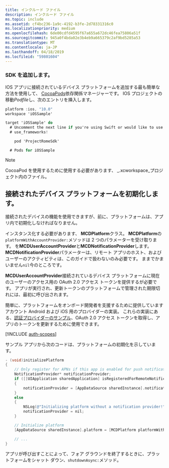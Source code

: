 ```yaml
---
title: インクルード ファイル
description: インクルード ファイル
ms.topic: include
ms.assetid: cf4bc236-1a9c-4192-b3fe-2d78331316c0
ms.localizationpriority: medium
ms.openlocfilehash: 6de00cdfd4595f67a655a672dc46fea75806a51f
ms.sourcegitcommit: 945a0f4bda02e3b4eb9a665379c2af9bd5285a53
ms.translationtype: MT
ms.contentlocale: ja-JP
ms.lasthandoff: 04/18/2019
ms.locfileid: "59801604"
---
```

### <a name="add-the-sdk"></a>SDK を追加します。

IOS アプリに接続されているデバイス プラットフォームを追加する最も簡単な方法を使用して、 [CocoaPods](https://cocoapods.org/)依存関係マネージャーです。 IOS プロジェクトの移動*Podfile*し、次のエントリを挿入します。

```ObjectiveC
platform :ios, "10.0"
workspace 'iOSSample'

target 'iOSSample' do
  # Uncomment the next line if you're using Swift or would like to use dynamic frameworks
  # use_frameworks!

    pod 'ProjectRomeSdk'

  # Pods for iOSSample
```

> [!NOTE]
> CocoaPod を使用するために使用する必要があります、 _.xcworkspace_プロジェクト内のファイル。

## <a name="initialize-the-connected-devices-platform"></a>接続されたデバイス プラットフォームを初期化します。

接続されたデバイスの機能を使用できますが、前に、プラットフォームは、アプリ内で初期化しなければなりません。 

インスタンス化する必要があります、 **MCDPlatform**クラス。 **MCDPlatform**の`platformWithAccountProvider:`メソッドは 2 つのパラメーターを受け取ります。 を**MCDUserAccountProvider**と**MCDNotificationProvider**します。 **MCDNotificationProvider**パラメーターは、リモート アプリのホスト、およびユーザーのアクティビティは、このガイドで扱わないのみ必要です。 ままでかまいません`nil`今のところです。

**MCDUserAccountProvider**接続されているデバイス プラットフォームに現在のユーザーのアクセス用の OAuth 2.0 アクセス トークンを提供するが必要です。 アプリが実行され、更新トークンのプラットフォームで管理された期限切れには、最初に呼び出されます。 

簡単に、プラットフォームをオンボード開発者を支援するために提供していますアカウント Android および iOS 用のプロバイダーの実装。 これらの実装にある、[認証プロバイダーのサンプル](https://github.com/Microsoft/project-rome/tree/master/iOS/samples/account-provider-sample)、OAuth 2.0 アクセス トークンを取得し、アプリのトークンを更新するために使用できます。

[!INCLUDE [auth-scopes](../auth-scopes.md)]

サンプル アプリから次のコードは、プラットフォームの初期化を示しています。

```ObjectiveC
- (void)initializePlatform
{
    // Only register for APNs if this app is enabled for push notifications
    NotificationProvider* notificationProvider;
    if ([[UIApplication sharedApplication] isRegisteredForRemoteNotifications])
    {
        notificationProvider = [AppDataSource sharedInstance].notificationProvider;
    }
    else
    {
        NSLog(@"Initializing platform without a notification provider!");
        notificationProvider = nil;
    }

    // Initialize platform
    [AppDataSource sharedInstance].platform = [MCDPlatform platformWithAccountProvider:[AppDataSource sharedInstance].accountProvider notificationProvider:notificationProvider];

    // ...
}
```

アプリが呼び出すことによって、フォア グラウンドを終了するときに、プラットフォームをシャット ダウン、`shutdownAsync:`メソッド。

